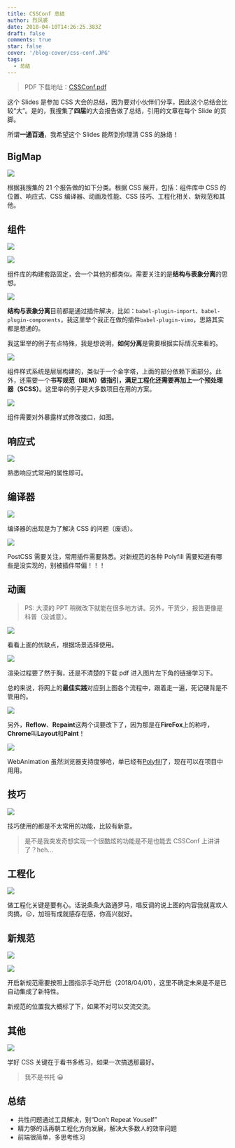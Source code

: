```yaml
---
title: CSSConf 总结
author: 烈风裘
date: 2018-04-10T14:26:25.383Z
draft: false
comments: true
star: false
cover: '/blog-cover/css-conf.JPG'
tags:
  - 总结
---
```


> PDF 下载地址：[CSSConf.pdf](CSSConf.pdf)

这个 Slides 是参加 CSS 大会的总结，因为要对小伙伴们分享，因此这个总结会比较“大”。是的，我搜集了**四届**的大会报告做了总结，引用的文章在每个 Slide 的页脚。

所谓**一通百通**，我希望这个 Slides 能帮到你理清 CSS 的脉络！

## BigMap

![](CSSConf.003.jpeg)

根据我搜集的 21 个报告做的如下分类。根据 CSS 展开，包括：组件库中 CSS 的位置、响应式、CSS 编译器、动画及性能、CSS 技巧、工程化相关、新规范和其他。

## 组件

![](CSSConf.005.jpeg)

![](CSSConf.006.jpeg)

组件库的构建套路固定，会一个其他的都类似。需要关注的是**结构与表象分离**的思想。

![](CSSConf.007.jpeg)

**结构与表象分离**目前都是通过插件解决，比如：`babel-plugin-import`、`babel-plugin-components`，我这里举个我正在做的插件`babel-plugin-vimo`，思路其实都是想通的。

我这里举的例子有点特殊，我是想说明，**如何分离**是需要根据实际情况来看的。

![](CSSConf.009.jpeg)

组件样式系统是层层构建的，类似于一个金字塔，上面的部分依赖下面部分。此外，还需要一个**书写规范（BEM）**做指引，满足工程化还需要再加上一个**预处理器（SCSS）**。这里举的例子是大多数项目在用的方案。

![](CSSConf.011.jpeg)

组件需要对外暴露样式修改接口，如图。

## 响应式

![](CSSConf.014.jpeg)

熟悉响应式常用的属性即可。

## 编译器

![](CSSConf.017.jpeg)

编译器的出现是为了解决 CSS 的问题（废话）。

![](CSSConf.021.jpeg)

PostCSS 需要关注，常用插件需要熟悉。对新规范的各种 Polyfill 需要知道有哪些是没实现的，别被插件带偏！！！

## 动画

> PS: 大漠的 PPT 稍微改下就能在很多地方讲。另外，干货少，报告更像是科普（没诚意）。

![](CSSConf.031.jpeg)

看看上面的优缺点，根据场景选择使用。

![](CSSConf.032.jpeg)

渲染过程要了然于胸，还是不清楚的下载 pdf 进入图片左下角的链接学习下。

总的来说，将网上的**最佳实践**对应到上图各个流程中，跟着走一遍，死记硬背是不管用的。

![](CSSConf.035.jpeg)

另外，**Reflow**、**Repaint**这两个词要改下了，因为那是在**FireFox**上的称呼，**Chrome**叫**Layout**和**Paint**！

![](CSSConf.041.jpeg)

WebAnimation 虽然浏览器支持度够呛，单已经有[Polyfill](https://github.com/web-animations/web-animations-js)了，现在可以在项目中用用。

## 技巧

![](CSSConf.044.jpeg)

技巧使用的都是不太常用的功能，比较有新意。

> 是不是我突发奇想实现一个很酷炫的功能是不是也能去 CSSConf 上讲讲了？heh...

## 工程化

![](CSSConf.046.jpeg)

做工程化关键是要有心。话说条条大路通罗马，唱反调的说上图的内容我就喜欢人肉搞，😔，加班有成就感存在感，你高兴就好。

## 新规范

![](CSSConf.049.jpeg)

![](CSSConf.050.jpeg)

开启新规范需要按照上图指示手动开启（2018/04/01），这里不确定未来是不是已自动集成了新特性。

新规范的位置我大概标了下，如果不对可以交流交流。

## 其他

![](CSSConf.057.jpeg)

学好 CSS 关键在于看书多练习，如果一次搞透那最好。

> 我不是书托 😀

## 总结

- 共性问题通过工具解决，别“Don’t Repeat Youself”
- 精⼒够的话再朝工程化⽅向发展，解决大多数人的效率问题
- 前端很简单，多思考练习
